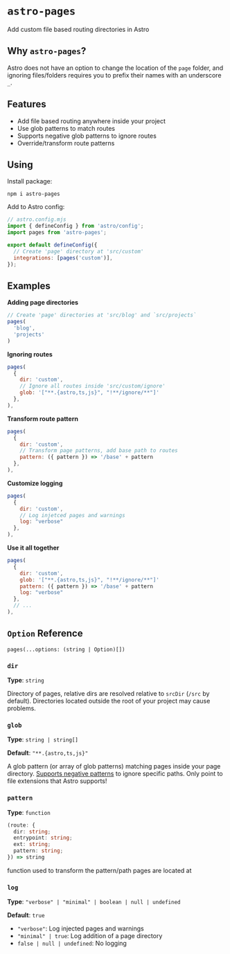 # `astro-pages`

Add custom file based routing directories in Astro

## Why `astro-pages`?

Astro does not have an option to change the location of the `page` folder, and ignoring files/folders  requires you to prefix their names with an underscore `_`.

## Features
- Add file based routing anywhere inside your project
- Use glob patterns to match routes
- Supports negative glob patterns to ignore routes
- Override/transform route patterns

## Using

Install package:

```
npm i astro-pages  
```

Add to Astro config:
```js
// astro.config.mjs
import { defineConfig } from 'astro/config';
import pages from 'astro-pages';

export default defineConfig({
  // Create 'page' directory at 'src/custom'
  integrations: [pages('custom')],
});
```

## Examples

**Adding page directories**

```js
// Create 'page' directories at 'src/blog' and `src/projects`
pages(
  'blog', 
  'projects'
)
```

**Ignoring routes**

```js
pages(
  {
    dir: 'custom',
    // Ignore all routes inside 'src/custom/ignore'
    glob: '["**.{astro,ts,js}", "!**/ignore/**"]'
  },
),
```

**Transform route pattern**

```js
pages(
  {
    dir: 'custom',
    // Transform page patterns, add base path to routes
    pattern: ({ pattern }) => '/base' + pattern 
  },
),
```

**Customize logging**

```js
pages(
  {
    dir: 'custom',
    // Log injetced pages and warnings
    log: "verbose"
  },
),
```

**Use it all together**

```js
pages(
  {
    dir: 'custom',
    glob: '["**.{astro,ts,js}", "!**/ignore/**"]'
    pattern: ({ pattern }) => '/base' + pattern 
    log: "verbose"
  },
  // ...
),
```

## `Option` Reference

`pages(...options: (string | Option)[])`

### `dir`

**Type**: `string`

Directory of pages, relative dirs are resolved relative to `srcDir` (`/src` by default). Directories located outside the root of your project may cause problems.

### `glob`

**Type**: `string | string[]`

**Default**: `"**.{astro,ts,js}"`

A glob pattern (or array of glob patterns) matching pages inside your page directory. [Supports negative patterns](https://www.npmjs.com/package/fast-glob#how-to-exclude-directory-from-reading) to ignore specific paths. Only point to file extensions that Astro supports!

### `pattern`

**Type**: `function`

```ts
(route: {
  dir: string;
  entrypoint: string;
  ext: string;
  pattern: string;
}) => string
```

function used to transform the pattern/path pages are located at

### `log`

**Type**: `"verbose" | "minimal" | boolean | null | undefined`

**Default**: `true`

- `"verbose"`: Log injected pages and warnings
- `"minimal" | true`: Log addition of a page directory
- `false | null | undefined`: No logging